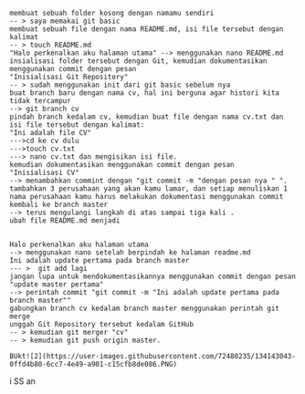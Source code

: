     membuat sebuah folder kosong dengan namamu sendiri 
    -- > saya memakai git basic 
    membuat sebuah file dengan nama README.md, isi file tersebut dengan kalimat 
    -- > touch README.md
    "Halo perkenalkan aku halaman utama" --> menggunakan nano README.md 
    insialisasi folder tersebut dengan Git, kemudian dokumentasikan menggunakan commit dengan pesan
    "Inisialisasi Git Repository"
    -- > sudah menggunakan init dari git basic sebelum nya 
    buat branch baru dengan nama cv, hal ini berguna agar histori kita tidak tercampur 
    --> git branch cv
    pindah branch kedalam cv, kemudian buat file dengan nama cv.txt dan isi file tersebut dengan kalimat:
    "Ini adalah file CV"
    --->cd ke cv dulu
    --->touch cv.txt
    ---> nano cv.txt dan mengisikan isi file. 
    kemudian dokumentasikan menggunakan commit dengan pesan
    "Inisialisasi CV"
    --> menambahkan commint dengan "git commit -m "dengan pesan nya " ".
    tambahkan 3 perusahaan yang akan kamu lamar, dan setiap menuliskan 1 nama perusahaan kamu harus melakukan dokumentasi menggunakan commit
    kembali ke branch master
    --> terus mengulangi langkah di atas sampai tiga kali . 
    ubah file README.md menjadi
    

    Halo perkenalkan aku halaman utama
    --> menggunakan nano setelah berpindah ke halaman readme.md
    Ini adalah update pertama pada branch master
    --- >  git add lagi 
    jangan lupa untuk mendokumentasikannya menggunakan commit dengan pesan
    "update master pertama"
    --> perintah commit "git commit -m "Ini adalah update pertama pada branch master""
    gabungkan branch cv kedalam branch master menggunakan perintah git merge
    unggah Git Repository tersebut kedalam GitHub
    -- > kemudian git merger "cv"
    -- > kemudian git push origin master. 
    
    BUkt![2](https://user-images.githubusercontent.com/72480235/134143043-0ffd4b80-6cc7-4e49-a901-c15cfb8de086.PNG)
i SS an 
